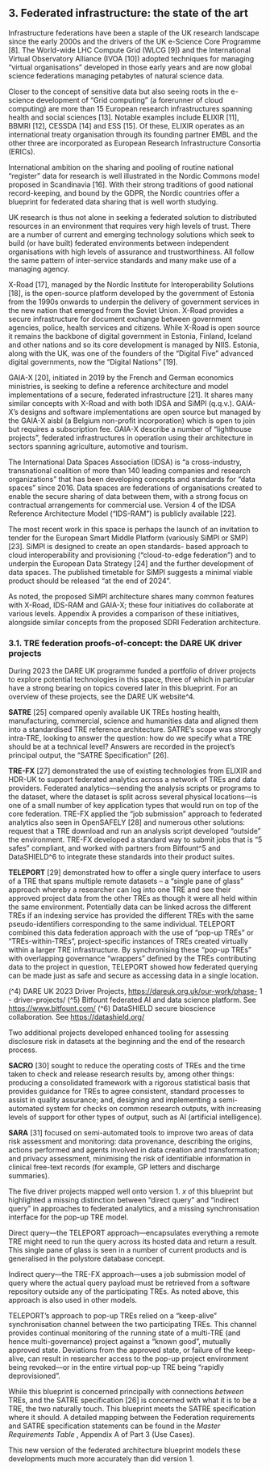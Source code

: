 
## 3. Federated infrastructure: the state of the art

Infrastructure federations have been a staple of the UK research landscape since the early 2000s and the
drivers of the UK e-Science Core Programme [8]. The World-wide LHC Compute Grid (WLCG [9]) and the
International Virtual Observatory Alliance (IVOA [10]) adopted techniques for managing “virtual
organisations” developed in those early years and are now global science federations managing petabytes
of natural science data.

Closer to the concept of sensitive data but also seeing roots in the e-science development of “Grid
computing” (a forerunner of cloud computing) are more than 15 European research infrastructures
spanning health and social sciences [13]. Notable examples include ELIXIR [11], BBMRI [12], CESSDA [14]
and ESS [15]. Of these, ELIXIR operates as an international treaty organisation through its founding
partner EMBL and the other three are incorporated as European Research Infrastructure Consortia
(ERICs).

International ambition on the sharing and pooling of routine national “register” data for research is well
illustrated in the Nordic Commons model proposed in Scandinavia [16]. With their strong traditions of
good national record-keeping, and bound by the GDPR, the Nordic countries offer a blueprint for
federated data sharing that is well worth studying.

UK research is thus not alone in seeking a federated solution to distributed resources in an environment
that requires very high levels of trust. There are a number of current and emerging technology solutions
which seek to build (or have built) federated environments between independent organisations with high
levels of assurance and trustworthiness. All follow the same pattern of inter-service standards and many
make use of a managing agency.

X-Road [17], managed by the Nordic Institute for Interoperability Solutions [18], is the open-source
platform developed by the government of Estonia from the 1990s onwards to underpin the delivery of
government services in the new nation that emerged from the Soviet Union. X-Road provides a secure
infrastructure for document exchange between government agencies, police, health services and citizens.
While X-Road is open source it remains the backbone of digital government in Estonia, Finland, Iceland
and other nations and so its core development is managed by NIIS. Estonia, along with the UK, was one of
the founders of the “Digital Five” advanced digital governments, now the “Digital Nations” [19].

GAIA-X [20], initiated in 2019 by the French and German economics ministries, is seeking to define a
reference architecture and model implementations of a secure, federated infrastructure [21]. It shares
many similar concepts with X-Road and with both IDSA and SiMPl (q.q.v.). GAIA-X’s designs and software
implementations are open source but managed by the GAIA-X aisbl (a Belgium non-profit incorporation)
which is open to join but requires a subscription fee. GAIA-X describe a number of “lighthouse projects”,
federated infrastructures in operation using their architecture in sectors spanning agriculture, automotive
and tourism.

The International Data Spaces Association (IDSA) is “a cross-industry, transnational coalition of more than
140 leading companies and research organizations” that has been developing concepts and standards for
“data spaces” since 2016. Data spaces are federations of organisations created to enable the secure
sharing of data between them, with a strong focus on contractual arrangements for commercial use.
Version 4 of the IDSA Reference Architecture Model (“IDS-RAM”) is publicly available [22].

The most recent work in this space is perhaps the launch of an invitation to tender for the European
Smart Middle Platform (variously SiMPl or SMP) [23]. SiMPl is designed to create an open standards-
based approach to cloud interoperability and provisioning (“cloud-to-edge federation”) and to underpin
the European Data Strategy [24] and the further development of data spaces. The published timetable for
SiMPl suggests a minimal viable product should be released “at the end of 2024”.

As noted, the proposed SiMPl architecture shares many common features with X-Road, IDS-RAM and
GAIA-X; these four initiatives do collaborate at various levels. Appendix A provides a comparison of these
initiatives, alongside similar concepts from the proposed SDRI Federation architecture.

### 3.1. TRE federation proofs-of-concept: the DARE UK driver projects

During 2023 the DARE UK programme funded a portfolio of driver projects to explore potential
technologies in this space, three of which in particular have a strong bearing on topics covered later in
this blueprint. For an overview of these projects, see the DARE UK website^4.

**SATRE** [25] compared openly available UK TREs hosting health, manufacturing, commercial, science and
humanities data and aligned them into a standardised TRE reference architecture. SATRE’s scope was
strongly intra-TRE, looking to answer the question: how do we specify what a TRE should be at a
technical level? Answers are recorded in the project’s principal output, the “SATRE Specification” [26].

**TRE-FX** [27] demonstrated the use of existing technologies from ELIXIR and HDR-UK to support
federated analytics across a network of TREs and data providers. Federated analytics—sending the
analysis scripts or programs to the dataset, where the dataset is split across several physical locations—is
one of a small number of key application types that would run on top of the core federation. TRE-FX
applied the “job submission” approach to federated analytics also seen in OpenSAFELY [28] and
numerous other solutions: request that a TRE download and run an analysis script developed “outside”
the environment. TRE-FX developed a standard way to submit jobs that is “5 safes” compliant, and
worked with partners from Bitfount^5 and DataSHIELD^6 to integrate these standards into their product
suites.

**TELEPORT** [29] demonstrated how to offer a single query interface to users of a TRE that spans multiple
remote datasets – a “single pane of glass” approach whereby a researcher can log into one TRE and see
their approved project data from the other TREs as though it were all held within the same environment.
Potentially data can be linked across the different TREs if an indexing service has provided the different
TREs with the same pseudo-identifiers corresponding to the same individual. TELEPORT combined this
data federation approach with the use of “pop-up TREs” or “TREs-within-TREs”, project-specific instances
of TREs created virtually within a larger TRE infrastructure. By synchronising these “pop-up TREs” with
overlapping governance “wrappers” defined by the TREs contributing data to the project in question,
TELEPORT showed how federated querying can be made just as safe and secure as accessing data in a
single location.

(^4) DARE UK 2023 Driver Projects, https://dareuk.org.uk/our-work/phase- 1 - driver-projects/
(^5) Bitfount federated AI and data science platform. See https://www.bitfount.com/
(^6) DataSHIELD secure bioscience collaboration. See https://datashield.org/

Two additional projects developed enhanced tooling for assessing disclosure risk in datasets at the
beginning and the end of the research process.

**SACRO** [30] sought to reduce the operating costs of TREs and the time taken to check and release
research results by, among other things: producing a consolidated framework with a rigorous statistical
basis that provides guidance for TREs to agree consistent, standard processes to assist in quality
assurance; and, designing and implementing a semi-automated system for checks on common research
outputs, with increasing levels of support for other types of output, such as AI (artificial intelligence).

**SARA** [31] focused on semi-automated tools to improve two areas of data risk assessment and
monitoring: data provenance, describing the origins, actions performed and agents involved in data
creation and transformation; and privacy assessment, minimising the risk of identifiable information in
clinical free-text records (for example, GP letters and discharge summaries).

The five driver projects mapped well onto version 1. _x_ of this blueprint but highlighted a missing
distinction between “direct query” and “indirect query” in approaches to federated analytics, and a
missing synchronisation interface for the pop-up TRE model.

Direct query—the TELEPORT approach—encapsulates everything a remote TRE might need to run the
query across its hosted data and return a result. This single pane of glass is seen in a number of current
products and is generalised in the polystore database concept.

Indirect query—the TRE-FX approach—uses a job submission model of query where the actual query
payload must be retrieved from a software repository outside any of the participating TREs. As noted
above, this approach is also used in other models.

TELEPORT’s approach to pop-up TREs relied on a “keep-alive” synchronisation channel between the two
participating TREs. This channel provides continual monitoring of the running state of a multi-TRE (and
hence multi-governance) project against a “known good”, mutually approved state. Deviations from the
approved state, or failure of the keep-alive, can result in researcher access to the pop-up project
environment being revoked—or in the entire virtual pop-up TRE being “rapidly deprovisioned”.

While this blueprint is concerned principally with connections _between_ TREs, and the SATRE specification
[26] is concerned with what it is to be a TRE, the two naturally touch. This blueprint meets the SATRE
specification where it should. A detailed mapping between the Federation requirements and SATRE
specification statements can be found in the _Master Requirements Table_ , Appendix A of Part 3 (Use Cases).

This new version of the federated architecture blueprint models these developments much more
accurately than did version 1.

